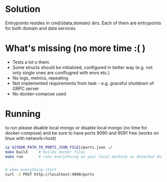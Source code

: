# Solution

Entrypoints resides in cmd/{data,domain} dirs. Each of them are entrypoints for both domain and data services


# What's missing (no more time :( )

- Tests a lot o them. 
- Some structs should be initialized, configured in better way (e.g. not only single ones are conifiugred with envs etc.)
- No logs, metrics, repeating
- Not implemented requirements from task - e.g. graceful shutdown of GRPC server
- No docker-compose used 



# Running 

to run please disable local mongo or disable local mongo (no time for docker-compose)
and be sure to have ports 9090 and 9091 free (works on linux with network=host)

```sh
cp ${YOUR_PATH_TO_PORTS_JSON_FILE}/ports.json ./
make build     # builds docker files
make run       # runs everythuing on your local machine as detached docker containers be sure to have free ports


# when everything start 
curl -X POST http://localhost:9090/ports
```


